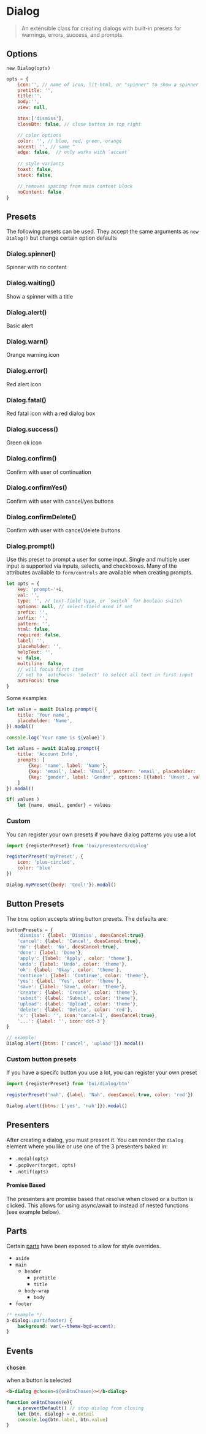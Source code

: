 Dialog
==========

> An extensible class for creating dialogs with built-in presets for warnings, errors, success, and prompts.

## Options

`new Dialog(opts)`

```js
opts = {
	icon:'', // name of icon, lit-html, or "spinner" to show a spinner
	pretitle: '',
	title:'',
	body:'',
	view: null,

	btns:['dismiss'],
	closeBtn: false, // close button in top right

	// color options
	color: '', // blue, red, green, orange
	accent: '', // same ^
	edge: false,  // only works with `accent`
	
	// style variants
	toast: false,
	stack: false,

	// removes spacing from main content block
	noContent: false
}
```

## Presets
The following presets can be used. They accept the same arguments as `new Dialog()` but change certain option defaults

### Dialog.spinner()
Spinner with no content

### Dialog.waiting()
Show a spinner with a title

### Dialog.alert()
Basic alert

### Dialog.warn()
Orange warning icon

### Dialog.error()
Red alert icon

### Dialog.fatal()
Red fatal icon with a red dialog box

### Dialog.success()
Green ok icon

### Dialog.confirm()
Confirm with user of continuation

### Dialog.confirmYes()
Confirm with user with cancel/yes buttons

### Dialog.confirmDelete()
Confirm with user with cancel/delete buttons

### Dialog.prompt()
Use this preset to prompt a user for some input. Single and multiple user input is supported via inputs, selects, and checkboxes. Many of the attributes available to `form/controls` are available when creating prompts.

```js 
let opts = {
	key: 'prompt-'+i,
	val: '',
	type: '', // text-field type, or `switch` for boolean switch
	options: null, // select-field used if set
	prefix: '',
	suffix: '',
	pattern: '',
	html: false,
	required: false,
	label: '',
	placeholder: '',
	helpText: '',
	w: false,
	multiline: false,
	// will focus first item
	// set to `autoFocus: 'select' to select all text in first input
	autoFocus: true
}
```

Some examples

```js
let value = await Dialog.prompt({
	title: 'Your name',
	placeholder: 'Name',
}).modal()

console.log(`Your name is ${value}`)

let values = await Dialog.prompt({
	title: 'Account Info',
	prompts: [
		{key: 'name', label: 'Name'},
		{key: 'email', label: 'Email', pattern: 'email', placeholder: '(optional)'},
		{key: 'gender', label: 'Gender', options: [{label: 'Unset', val: ''}, 'Male', 'Female']}
	]
}).modal()

if( values )
	let {name, email, gender} = values
```

### Custom
You can register your own presets if you have dialog patterns you use a lot

```js
import {registerPreset} from 'bui/presenters/dialog'

registerPreset('myPreset', {
	icon: 'plus-circled',
	color: 'blue'
})

Dialog.myPreset({body: 'Cool!'}).modal()
```

## Button Presets
The `btns` option accepts string button presets. The defaults are:

```js
buttonPresets = {
	'dismiss': {label: 'Dismiss', doesCancel:true},
	'cancel': {label: 'Cancel', doesCancel:true},
	'no': {label: 'No', doesCancel:true},
	'done': {label: 'Done'},
	'apply': {label: 'Apply', color: 'theme'},
    'undo': {label: 'Undo', color: 'theme'},
	'ok': {label: 'Okay', color: 'theme'},
    'continue': {label: 'Continue', color: 'theme'},
	'yes': {label: 'Yes', color: 'theme'},
	'save': {label: 'Save', color: 'theme'},
	'create': {label: 'Create', color: 'theme'},
    'submit': {label: 'Submit', color: 'theme'},
    'upload': {label: 'Upload', color: 'theme'},
	'delete': {label: 'Delete', color: 'red'},
	'x': {label: '', icon:'cancel-1', doesCancel:true},
    '...': {label: '', icon:'dot-3'}
}

// example:
Dialog.alert({btns: ['cancel', 'upload']}).modal()
```

### Custom button presets
If you have a specifc button you use a lot, you can register your own preset

```js
import {registerPreset} from 'bui/dialog/btn'

registerPreset('nah', {label: 'Nah', doesCancel:true, color: 'red'})

Dialog.alert({btns: ['yes', 'nah']}).modal()
```

## Presenters

After creating a dialog, you must present it. You can render the `dialog` element where you like
or use one of the 3 presenters baked in:

- `.modal(opts)`
- `.popOver(target, opts)`
- `.notif(opts)`

#### Promise Based

The presenters are promise based that resolve when closed or a button is clicked.
This allows for using async/await to instead of nested functions (see example below).

## Parts
Certain [parts](https://developer.mozilla.org/en-US/docs/Web/CSS/::part) have been exposed to allow for style overrides.

- `aside`
- `main`
	- `header`
		- `pretitle`
		- `title`
	- `body-wrap`
		- `body`
- `footer`

```css
/* example */
b-dialog::part(footer) {
	background: var(--theme-bgd-accent);
}
```

## Events

### `chosen`
when a button is selected

```html
<b-dialog @chosen=${onBtnChosen}></b-dialog>
```

```js
function onBtnChosen(e){
	e.preventDefault() // stop dialog from closing
	let {btn, dialog} = e.detail
	console.log(btn.label, btn.value)
}
```